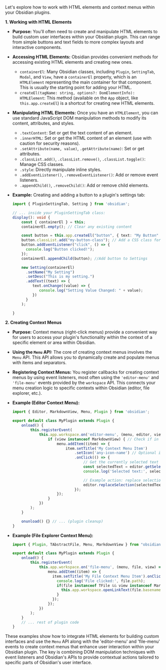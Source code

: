 Let's explore how to work with HTML elements and context menus within your Obsidian plugins.

**1. Working with HTML Elements**

*   **Purpose:** You'll often need to create and manipulate HTML elements to build custom user interfaces within your Obsidian plugin. This can range from simple buttons and text fields to more complex layouts and interactive components.
*   **Accessing HTML Elements:**  Obsidian provides convenient methods for accessing existing HTML elements and creating new ones.

    *   `containerEl`: Many Obsidian classes, including `Plugin`, `SettingTab`, `Modal`, and `View`, have a `containerEl` property, which is an `HTMLElement` representing the main container for that component. This is usually the starting point for adding your HTML.
    *   `createEl(tagName: string, options?: DomElementInfo): HTMLElement`: This method (available on the `App` object, like `this.app.createEl`) is a shortcut for creating new HTML elements.

*   **Manipulating HTML Elements:**  Once you have an `HTMLElement`, you can use standard JavaScript DOM manipulation methods to modify its content, attributes, and styles.

    *   `.textContent`: Set or get the text content of an element.
    *   `.innerHTML`: Set or get the HTML content of an element (use with caution for security reasons).
    *   `.setAttribute(name, value)`, `.getAttribute(name)`: Set or get attributes.
    *   `.classList.add()`, `.classList.remove()`, `.classList.toggle()`: Manage CSS classes.
    *   `.style`: Directly manipulate inline styles.
    *   `.addEventListener()`, `.removeEventListener()`:  Add or remove event listeners.
    *   `.appendChild()`, `.removeChild()`: Add or remove child elements.

*   **Example:** Creating and adding a button to a plugin's settings tab:

    ```typescript
    import { PluginSettingTab, Setting } from 'obsidian';

    // ... inside your PluginSettingTab class:
    display(): void {
        const { containerEl } = this;
        containerEl.empty(); // Clear any existing content

        const button = this.app.createEl("button", { text: "My Button" });
        button.classList.add("my-button-class"); // Add a CSS class for styling
        button.addEventListener("click", () => {
          console.log("Button clicked!");
        });
        containerEl.appendChild(button); //Add button to Settings

        new Setting(containerEl)
          .setName("My Setting")
          .setDesc("This is my setting.")
          .addText((text) => {
             text.onChange((value) => {
                console.log("Setting Value Changed: " + value);
             })
          }
        );

    }
    ```

**2. Creating Context Menus**

*   **Purpose:** Context menus (right-click menus) provide a convenient way for users to access your plugin's functionality within the context of a specific element or area within Obsidian.
*   **Using the `Menu` API:** The core of creating context menus involves the `Menu` API. This API allows you to dynamically create and populate menus with items and separators.

*   **Registering Context Menus:**  You register callbacks for creating context menus by using event listeners, most often using the `'editor-menu'` and `'file-menu'` events provided by the `workspace` API. This connects your menu creation logic to specific contexts within Obsidian (editor, file explorer, etc.).

*   **Example (Editor Context Menu):**

    ```typescript
    import { Editor, MarkdownView, Menu, Plugin } from 'obsidian';

    export default class MyPlugin extends Plugin {
        onload() {
            this.registerEvent(
                this.app.workspace.on('editor-menu', (menu, editor, view) => {
                    if (view instanceof MarkdownView) { // Check if in a Markdown view
                        menu.addItem((item) => {
                            item.setTitle('My Context Menu Item')
                                .setIcon('any-icon-name') // Optional icon from icon packs or plugins
                                .onClick(() => {
                                    // Get the currently selected text
                                    const selectedText = editor.getSelection();
                                    console.log('Selected text:', selectedText);

                                    // Example action: replace selection with processed text
                                    editor.replaceSelection(selectedText.toUpperCase());
                                });
                        });
                    }
                })
            );
        }

        onunload() {} // ... (plugin cleanup)
    }
    ```

* **Example (File Explorer Context Menu):**

    ```typescript
    import { Plugin, TAbstractFile, Menu, MarkdownView } from "obsidian";

    export default class MyPlugin extends Plugin {
        onload() {
            this.registerEvent(
                this.app.workspace.on('file-menu', (menu, file, view) => {
                    menu.addItem((item) => {
                      item.setTitle('My File Context Menu Item').onClick(() => {
                        console.log('File clicked:', file.path);
                        if(file instanceof TFile && view instanceof MarkdownView) {
                          this.app.workspace.openLinkText(file.basename, view.file.path, true); // Open the file
                        }
                      });
                    });
                })
            );
        }
        // ... rest of plugin code
    }

    ```

These examples show how to integrate HTML elements for building custom interfaces and use the `Menu` API along with the 'editor-menu' and 'file-menu' events to create context menus that enhance user interaction within your Obsidian plugin. The key is combining DOM manipulation techniques with event listeners and Obsidian's APIs to provide contextual actions tailored to specific parts of Obsidian's user interface.